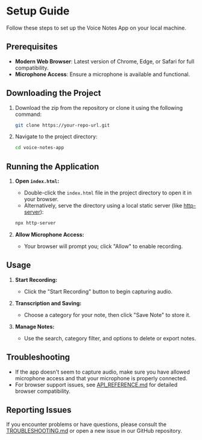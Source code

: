 # Setup Guide

Follow these steps to set up the Voice Notes App on your local machine.

## Prerequisites

- **Modern Web Browser**: Latest version of Chrome, Edge, or Safari for full compatibility.
- **Microphone Access**: Ensure a microphone is available and functional.

## Downloading the Project

1. Download the zip from the repository or clone it using the following command:
   ```bash
   git clone https://your-repo-url.git
   ```

2. Navigate to the project directory:
   ```bash
   cd voice-notes-app
   ```

## Running the Application

1. **Open `index.html`:**
   - Double-click the `index.html` file in the project directory to open it in your browser.
   - Alternatively, serve the directory using a local static server (like [http-server](https://www.npmjs.com/package/http-server)):
   ```bash
   npx http-server
   ```

2. **Allow Microphone Access:**
   - Your browser will prompt you; click "Allow" to enable recording.

## Usage

1. **Start Recording:**
   - Click the "Start Recording" button to begin capturing audio.

2. **Transcription and Saving:**
   - Choose a category for your note, then click "Save Note" to store it.

3. **Manage Notes:**
   - Use the search, category filter, and options to delete or export notes.

## Troubleshooting

- If the app doesn't seem to capture audio, make sure you have allowed microphone access and that your microphone is properly connected.
- For browser support issues, see [API_REFERENCE.md](API_REFERENCE.md) for detailed browser compatibility.

## Reporting Issues

If you encounter problems or have questions, please consult the [TROUBLESHOOTING.md](TROUBLESHOOTING.md) or open a new issue in our GitHub repository.
